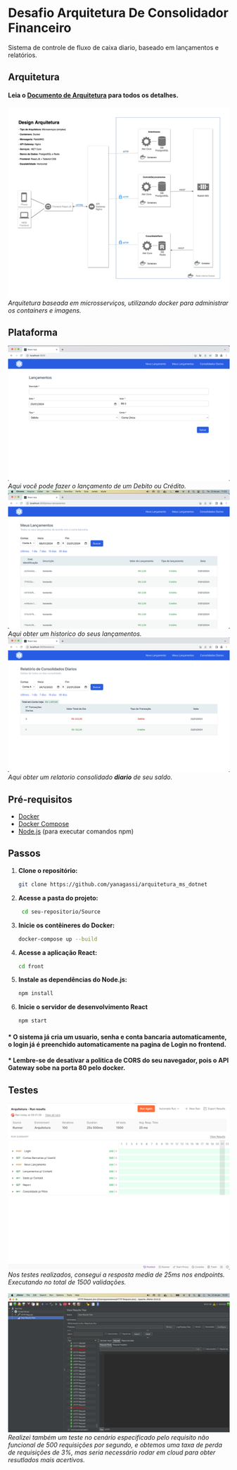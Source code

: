 # Desafio Arquitetura De Consolidador Financeiro

Sistema de controle de fluxo de caixa diario, baseado em lançamentos e relatórios.

## Arquitetura

#### Leia o <a href="./Arquitetura//Documento de Arquitetura.pdf">Documento de Arquitetura</a> para todos os detalhes.

<img src="./Arquitetura/Diagrama de Arquitetura.png"/>
<i>Arquitetura baseada em microsserviços, utilizando docker para administrar os containers e imagens.</i>

## Plataforma

<img src="./Arquitetura/lancamentos.png"/>
<i>Aqui você pode fazer o lançamento de um Debito ou Crédito.</i>

<br/>
<img src="./Arquitetura/meus-lancamentos.png"/>
<i>Aqui obter um historico do seus lançamentos.</i>

<br/>
<img src="./Arquitetura/consolidado.png"/>
<i>Aqui obter um relatorio consolidado <b>diario</b> de seu saldo.</i>

## Pré-requisitos

- [Docker](https://www.docker.com/)
- [Docker Compose](https://docs.docker.com/compose/)
- [Node.js](https://nodejs.org/) (para executar comandos npm)

## Passos

1. **Clone o repositório:**

   ```bash
   git clone https://github.com/yanagassi/arquitetura_ms_dotnet
   ```

2. **Acesse a pasta do projeto:**

   ```bash
    cd seu-repositorio/Source
   ```

3. **Inicie os contêineres do Docker:**

   ```bash
   docker-compose up --build
   ```

4. **Acesse a aplicação React:**

   ```bash
   cd front
   ```

5. **Instale as dependências do Node.js:**

   ```bash
   npm install
   ```

6. **Inicie o servidor de desenvolvimento React**
   ```bash
   npm start
   ```

#### \* O sistema já cria um usuario, senha e conta bancaria automaticamente, o login já é preenchido automaticamente na pagina de Login no frontend.

#### \* Lembre-se de desativar a politica de CORS do seu navegador, pois o API Gateway sobe na porta 80 pelo docker.

## Testes

<img src="./Arquitetura/testes_integracao.png" />
<i>Nos testes realizados, consegui a resposta media de 25ms nos endpoints. Executando no total de 1500 validações.</i>
<br/>
<br/>

<img src="./Arquitetura/teste_jmetter.png" />
<i>Realizei também um teste no cenário especificado pelo requisito não funcional de 500 requisições por segundo, e obtemos uma taxa de perda de requisições de 3%, mas seria necessário rodar em cloud para obter resutlados mais acertivos.</i>
